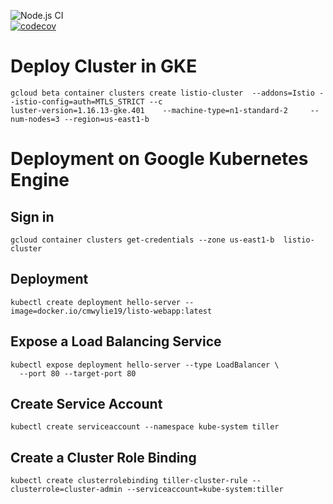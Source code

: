 ![Node.js CI](https://github.com/cmwylie19/service-mesh/workflows/Node.js%20CI/badge.svg)    
[![codecov](https://codecov.io/gh/cmwylie19/service-mesh/branch/master/graph/badge.svg?token=QOB0YLAC7G)](https://codecov.io/gh/cmwylie19/service-mesh)

# Deploy Cluster in GKE
```
gcloud beta container clusters create listio-cluster  --addons=Istio --istio-config=auth=MTLS_STRICT --c
luster-version=1.16.13-gke.401    --machine-type=n1-standard-2     --num-nodes=3 --region=us-east1-b
```

# Deployment on Google Kubernetes Engine

## Sign in
```
gcloud container clusters get-credentials --zone us-east1-b  listio-cluster
```

## Deployment
```
kubectl create deployment hello-server --image=docker.io/cmwylie19/listo-webapp:latest
```

## Expose a Load Balancing Service
```
kubectl expose deployment hello-server --type LoadBalancer \
  --port 80 --target-port 80
```

## Create Service Account 
```
kubectl create serviceaccount --namespace kube-system tiller
```

## Create a Cluster Role Binding
```
kubectl create clusterrolebinding tiller-cluster-rule --clusterrole=cluster-admin --serviceaccount=kube-system:tiller
```